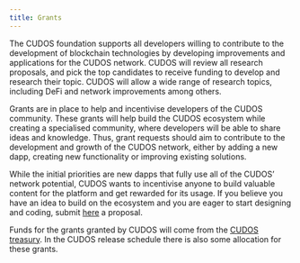 ```yaml
---
title: Grants
---
```


The CUDOS foundation supports all developers willing to contribute to the development of blockchain technologies by developing improvements and applications for the CUDOS network. CUDOS will review all research proposals, and pick the top candidates to receive funding to develop and research their topic. CUDOS will allow a wide range of research topics, including DeFi and network improvements among others.

Grants are in place to help and incentivise developers of the CUDOS community. These grants will help build the CUDOS ecosystem while creating a specialised community, where developers will be able to share ideas and knowledge. Thus, grant requests should aim to contribute to the development and growth of the CUDOS network, either by adding a new dapp, creating new functionality or improving existing solutions.

While the initial priorities are new dapps that fully use all of the CUDOS’ network potential, CUDOS wants to incentivise anyone to build valuable content for the platform and get rewarded for its usage. If you believe you have an idea to build on the ecosystem and you are eager to start designing and coding, submit [here](https://www.cudos.org/#contact-us) a proposal.

Funds for the grants granted by CUDOS will come from the [CUDOS treasury](/treasury). In the CUDOS release schedule there is also some allocation for these grants.

